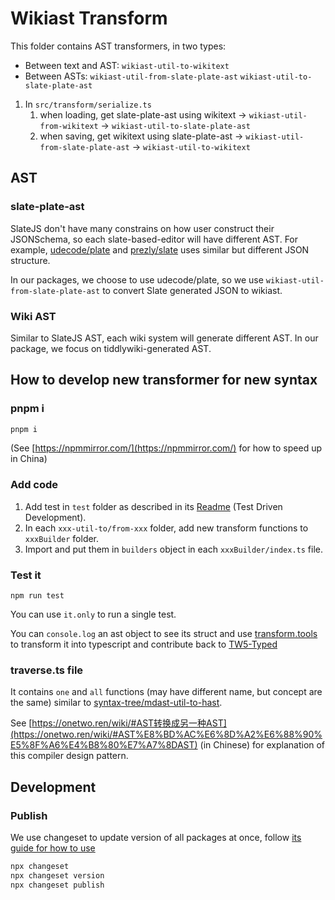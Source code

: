 # Wikiast Transform

This folder contains AST transformers, in two types:

- Between text and AST: `wikiast-util-to-wikitext`
- Between ASTs: `wikiast-util-from-slate-plate-ast` `wikiast-util-to-slate-plate-ast`

1. In `src/transform/serialize.ts`
   1. when loading, get slate-plate-ast using wikitext -> `wikiast-util-from-wikitext` -> `wikiast-util-to-slate-plate-ast`
   1. when saving, get wikitext using slate-plate-ast -> `wikiast-util-from-slate-plate-ast` -> `wikiast-util-to-wikitext`

## AST

### slate-plate-ast

SlateJS don't have many constrains on how user construct their JSONSchema, so each slate-based-editor will have different AST. For example, [udecode/plate](https://github.com/udecode/plate) and [prezly/slate](https://github.com/prezly/slate) uses similar but different JSON structure.

In our packages, we choose to use udecode/plate, so we use `wikiast-util-from-slate-plate-ast` to convert Slate generated JSON to wikiast.

### Wiki AST

Similar to SlateJS AST, each wiki system will generate different AST. In our package, we focus on tiddlywiki-generated AST.

## How to develop new transformer for new syntax

### pnpm i

```sh
pnpm i
```

(See [https://npmmirror.com/](https://npmmirror.com/) for how to speed up in China)

### Add code

1. Add test in `test` folder as described in its [Readme](../../test/README.md) (Test Driven Development).
1. In each `xxx-util-to/from-xxx` folder, add new transform functions to `xxxBuilder` folder.
1. Import and put them in `builders` object in each `xxxBuilder/index.ts` file.

### Test it

`npm run test`

You can use `it.only` to run a single test.

You can `console.log` an ast object to see its struct and use [transform.tools](https://transform.tools/) to transform it into typescript and contribute back to [TW5-Typed](https://github.com/tiddly-gittly/TW5-Typed)

### traverse.ts file

It contains `one` and `all` functions (may have different name, but concept are the same) similar to [syntax-tree/mdast-util-to-hast](https://github.com/syntax-tree/mdast-util-to-hast/blob/dfd724a5e62fc270e71bc2d5a2e4471be0c5ef5b/lib/traverse.js#L38-L108).

See [https://onetwo.ren/wiki/#AST转换成另一种AST](https://onetwo.ren/wiki/#AST%E8%BD%AC%E6%8D%A2%E6%88%90%E5%8F%A6%E4%B8%80%E7%A7%8DAST) (in Chinese) for explanation of this compiler design pattern.

## Development

### Publish

We use changeset to update version of all packages at once, follow [its guide for how to use](https://github.com/changesets/changesets/blob/main/docs/intro-to-using-changesets.md#adding-changesets)

```sh
npx changeset
npx changeset version
npx changeset publish
```
